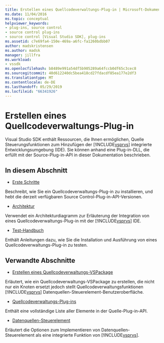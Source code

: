 ```yaml
---
title: Erstellen eines Quellcodeverwaltungs-Plug-in | Microsoft-Dokumentation
ms.date: 11/04/2016
ms.topic: conceptual
helpviewer_keywords:
- plug-ins, source control
- source control plug-ins
- source control [Visual Studio SDK], plug-ins
ms.assetid: c7e69fa4-150e-469a-a6fc-fa1260bdbb07
author: madskristensen
ms.author: madsk
manager: jillfra
ms.workload:
- vssdk
ms.openlocfilehash: b8489e991a54df5b905289a64fccb0df65c3cec8
ms.sourcegitcommit: 40d612240dc5bea418cd27fdacdf85ea177e2df3
ms.translationtype: MT
ms.contentlocale: de-DE
ms.lasthandoff: 05/29/2019
ms.locfileid: "66341926"
---
```

# <a name="create-a-source-control-plug-in"></a>Erstellen eines Quellcodeverwaltungs-Plug-in
Visual Studio SDK enthält Ressourcen, die Ihnen ermöglichen, Quelle Steuerungsfunktionen zum Hinzufügen der [!INCLUDE[vsprvs](../../code-quality/includes/vsprvs_md.md)] integrierte Entwicklungsumgebung (IDE). Sie können anhand eine Plug-in-DLL, die erfüllt mit der Source-Plug-in-API in dieser Dokumentation beschrieben.

## <a name="in-this-section"></a>In diesem Abschnitt
- [Erste Schritte](../../extensibility/internals/getting-started-with-source-control-plug-ins.md)

 Beschreibt, wie Sie ein Quellcodeverwaltungs-Plug-in zu installieren, und hebt die derzeit verfügbaren Source Control-Plug-in-API-Versionen.

- [Architektur](../../extensibility/internals/source-control-plug-in-architecture.md)

 Verwendet ein Architekturdiagramm zur Erläuterung der Integration von eines Quellcodeverwaltungs-Plug-in mit der [!INCLUDE[vsprvs](../../code-quality/includes/vsprvs_md.md)] IDE.

- [Test-Handbuch](../../extensibility/internals/test-guide-for-source-control-plug-ins.md)

 Enthält Anleitungen dazu, wie Sie die Installation und Ausführung von eines Quellcodeverwaltungs-Plug-in zu testen.

## <a name="related-sections"></a>Verwandte Abschnitte
- [Erstellen eines Quellcodeverwaltungs-VSPackage](../../extensibility/internals/creating-a-source-control-vspackage.md)

 Erläutert, wie ein Quellcodeverwaltungs-VSPackage zu erstellen, die nicht nur ein Knoten ersetzt jedoch stellt Quellcodeverwaltungsfunktionen [!INCLUDE[vsprvs](../../code-quality/includes/vsprvs_md.md)] Datenquellen-Steuerelement-Benutzeroberfläche.

- [Quellcodeverwaltungs-Plug-ins](../../extensibility/source-control-plug-ins.md)

 Enthält eine vollständige Liste aller Elemente in der Quelle-Plug-in-API.

- [Datenquellen-Steuerelement](../../extensibility/internals/source-control.md)

 Erläutert die Optionen zum Implementieren von Datenquellen-Steuerelement als eine integrierte Funktion von [!INCLUDE[vsprvs](../../code-quality/includes/vsprvs_md.md)].
